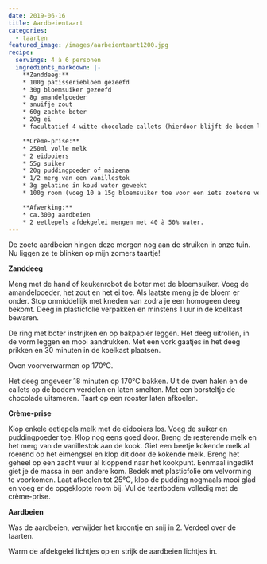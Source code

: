 ```yaml
---
date: 2019-06-16
title: Aardbeientaart
categories:
  - taarten
featured_image: /images/aarbeientaart1200.jpg
recipe:
  servings: 4 à 6 personen
  ingredients_markdown: |-
    **Zanddeeg:**
    * 100g patisseriebloem gezeefd
    * 30g bloemsuiker gezeefd
    * 8g amandelpoeder
    * snuifje zout
    * 60g zachte boter
    * 20g ei
    * facultatief 4 witte chocolade callets (hierdoor blijft de bodem langer krokant)

    **Crème-prise:**
    * 250ml volle melk
    * 2 eidooiers
    * 55g suiker
    * 20g puddingpoeder of maizena
    * 1/2 merg van een vanillestok
    * 3g gelatine in koud water geweekt
    * 100g room (voeg 10 à 15g bloemsuiker toe voor een iets zoetere versie), opkloppen 

    **Afwerking:**
    * ca.300g aardbeien    * 2 eetlepels afdekgelei mengen met 40 à 50% water.
---
```

De zoete aardbeien hingen deze morgen nog aan de struiken in onze tuin. Nu liggen ze te blinken op mijn zomers taartje! 

<!--more-->


**Zanddeeg**

Meng met de hand of keukenrobot de boter met de bloemsuiker.Voeg de amandelpoeder, het zout en het ei toe. Als laatste meng je de bloem er onder.Stop onmiddellijk met kneden van zodra je een homogeen deeg bekomt. Deeg in plasticfolie verpakken en minstens 1 uur in de koelkast bewaren.

De ring met boter instrijken en op bakpapier leggen.
Het deeg uitrollen, in de vorm leggen en mooi aandrukken. Met een vork gaatjes in het deeg prikken en 30 minuten in de koelkast plaatsen.

Oven voorverwarmen op 170°C.

Het deeg ongeveer 18 minuten op 170°C bakken.
Uit de oven halen en de callets op de bodem verdelen en laten smelten.
Met een borsteltje de chocolade uitsmeren. Taart op een rooster laten afkoelen.


**Crème-prise**

Klop enkele eetlepels melk met de eidooiers los. Voeg de suiker en puddingpoeder toe. Klop nog eens goed door.
Breng de resterende melk en het merg van de vanillestok aan de kook.
Giet een beetje kokende melk al roerend op het eimengsel en klop dit door de kokende melk. Breng het geheel op een zacht vuur al kloppend naar het kookpunt.
Eenmaal ingedikt giet je de massa in een andere kom.
Bedek met plasticfolie om velvorming te voorkomen.
Laat afkoelen tot 25°C, klop de pudding nogmaals mooi glad en voeg er de opgeklopte room bij.
Vul de taartbodem volledig met de crème-prise.

**Aardbeien**

Was de aardbeien, verwijder het kroontje en snij in 2.
Verdeel over de taarten.

Warm de afdekgelei lichtjes op en strijk de aardbeien lichtjes in.



